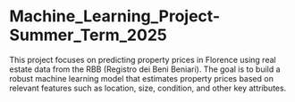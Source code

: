 # Machine_Learning_Project-Summer_Term_2025
This project focuses on predicting property prices in Florence using real estate data from the RBB (Registro dei Beni Beniari). The goal is to build a robust machine learning model that estimates property prices based on relevant features such as location, size, condition, and other key attributes.
